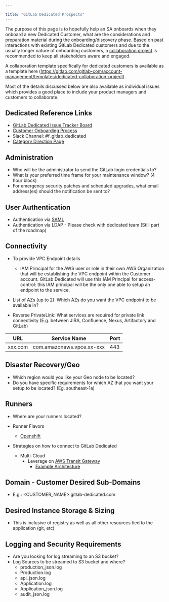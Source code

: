 ```yaml
---

title: "GitLab Dedicated Prospects"
---
```



The purpose of this page is to hopefully help an SA onboards when they onboard a new Dedicated Customer, what are the considerations and preparation material during the onboarding/discovery phase. Based on past interactions with existing GitLab Dedicated customers and due to the usually longer nature of onboarding customers, a [collaboration project](/handbook/solutions-architects/processes/collaboration-project/) is recommended to keep all stakeholders aware and engaged.

A collaboration template specifically for dedicated customers is available as a template here (https://gitlab.com/gitlab-com/account-management/templates/dedicated-collaboration-project).

Most of the details discussed below are also available as individual issues which provides a good place to include your product managers and customers to collaborate.

## Dedicated Reference Links

- [GitLab Dedicated Issue Tracker Board](https://gitlab.com/gitlab-com/gl-infra/gitlab-dedicated/team/-/boards)
- [Customer Onboarding Process](https://gitlab.com/gitlab-com/gl-infra/gitlab-dedicated/team/-/blob/main/README.md#customer-onboarding-process)
- Slack Channel: #f_gitlab_dedicated
- [Category Direction Page](https://about.gitlab.com/direction/saas-platforms/dedicated/)

## Administration

- Who will be the administrator to send the GitLab login credentials to?
- What is your preferred time frame for your maintenance window? (4 hour block)
- For emergency security patches and scheduled upgrades, what email address(es) should the notification be sent to?

## User Authentication

- Authentication via [SAML](https://docs.gitlab.com/ee/integration/saml.html#general-setup)
- Authentication via LDAP - Please check with dedicated team (Still part of the roadmap)

## Connectivity

- To provide VPC Endpoint details
  - IAM Principal for the AWS user or role in their own AWS Organization that will be establishing the VPC endpoint within the Customer account. GitLab Dedicated will use this IAM Principal for access-control: this IAM principal will be the only one able to setup an endpoint to the service.

- List of AZs (up to 2): Which AZs do you want the VPC endpoint to be available in?

- Reverse PrivateLink: What services are required for private link connectivity (E.g. between JIRA, Confluence, Nexus, Artifactory and GitLab)

| URL | Service Name | Port |
| ------ | ------ | ------ |
| xxx.com | com.amazonaws.vpce.xx-xxx | 443 |

## Disaster Recovery/Geo

- Which region would you like your Geo node to be located?
- Do you have specific requirements for which AZ that you want your setup to be located? (Eg. southeast-1a)


## Runners

- Where are your runners located?
- Runner Flavors
    - [Openshift](https://docs.openshift.com/rosa/welcome/index.html)

- Strategies on how to connect to GitLab Dedicated
    - Multi-Cloud
        - Leverage on [AWS Transit Gateway](https://aws.amazon.com/transit-gateway/?whats-new-cards.sort-by=item.additionalFields.postDateTime&whats-new-cards.sort-order=desc)
            - [Example Architecture](https://gitlab.com/gitlab-com/account-management/apac/pre-sales/govtech/uploads/243461695aff0443e6df749d585cf648/image__2_.png)

## Domain - Customer Desired Sub-Domains

- E.g.: <CUSTOMER_NAME>.gitlab-dedicated.com

## Desired Instance Storage & Sizing

- This is inclusive of registry as well as all other resources tied to the application (git, etc)

## Logging and Security Requirements

- Are you looking for log streaming to an S3 bucket?
- Log Sources to be streamed to S3 bucket and where?
    - production_json.log
    - Production.log
    - api_json.log
    - Application.log
    - Application_json.log
    - audit_json.log









